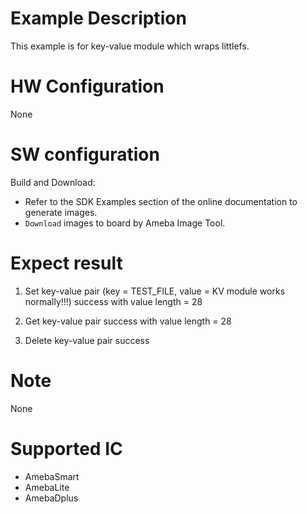 # Example Description

This example is for key-value module which wraps littlefs.

# HW Configuration

None

# SW configuration

Build and Download:
   * Refer to the SDK Examples section of the online documentation to generate images.
   * `Download` images to board by Ameba Image Tool.

# Expect result

1. Set key-value pair (key = TEST_FILE, value = KV module works normally!!!) success with value length = 28

2. Get key-value pair success with value length = 28

3. Delete key-value pair success

# Note

None

# Supported IC

- AmebaSmart
- AmebaLite
- AmebaDplus
